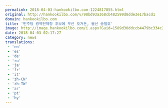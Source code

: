 ```yaml
---
permalink: 2018-04-03-hankookilbo.com-1224817855.html
original: http://hankookilbo.com/v/98bd93a368cb482599d8dde3e17bacd1
domain: hankookilbo.com
title: '민주당 광역단체장 후보에 부산 오거돈, 울산 송철호'
image: http://image.hankookilbo.com/i.aspx?Guid=1589d30ddccb4479bc334c2fab1f62e5&Month=201804&size=980
date: 2018-04-03 02:17:27
category: news
translations: 
 - 'en'
 - 'es'
 - 'de'
 - 'ru'
 - 'ja'
 - 'fr'
 - 'it'
 - 'zh-CN'
 - 'zh-TW'
 - 'ar'
 - 'pt'
 - 'hy'
---
```


